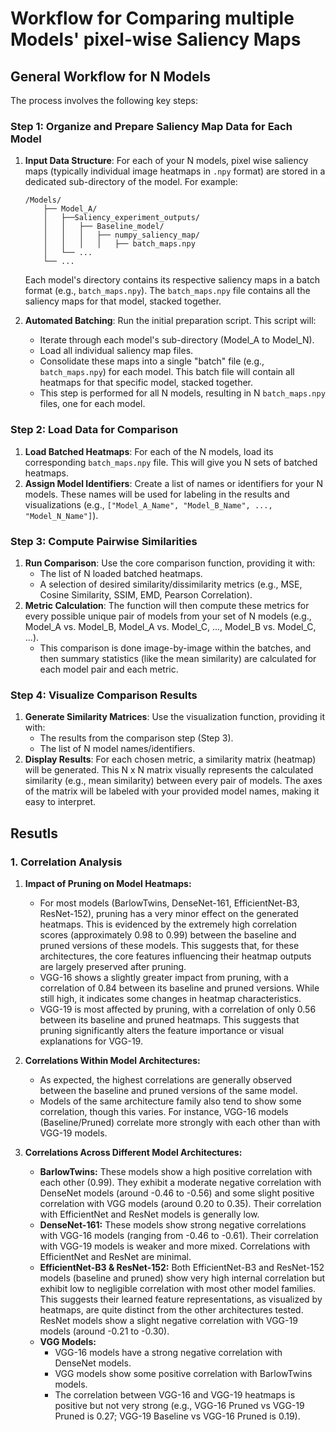 # Workflow for Comparing multiple Models' pixel-wise Saliency Maps

## General Workflow for N Models

The process involves the following key steps:

### Step 1: Organize and Prepare Saliency Map Data for Each Model

1.  **Input Data Structure**: For each of your N models, pixel wise saliency maps (typically individual image heatmaps in `.npy` format) are stored in a dedicated sub-directory of the model. For example:
    ```
    /Models/
        ├── Model_A/
        │   ├──Saliency_experiment_outputs/
        │   │   ├── Baseline_model/
        │   │   │   ├── numpy_saliency_map/
        │   │   │   │   ├── batch_maps.npy
        │   └── ...
        └── ...
    ```
    Each model's directory contains its respective saliency maps in a batch format (e.g., `batch_maps.npy`). The `batch_maps.npy` file contains all the saliency maps for that model, stacked together.

2.  **Automated Batching**: Run the initial preparation script. This script will:
    * Iterate through each model's sub-directory (Model_A to Model_N).
    * Load all individual saliency map files.
    * Consolidate these maps into a single "batch" file (e.g., `batch_maps.npy`) for each model. This batch file will contain all heatmaps for that specific model, stacked together.
    * This step is performed for all N models, resulting in N `batch_maps.npy` files, one for each model.

### Step 2: Load Data for Comparison

1.  **Load Batched Heatmaps**: For each of the N models, load its corresponding `batch_maps.npy` file. This will give you N sets of batched heatmaps.
2.  **Assign Model Identifiers**: Create a list of names or identifiers for your N models. These names will be used for labeling in the results and visualizations (e.g., `["Model_A_Name", "Model_B_Name", ..., "Model_N_Name"]`).

### Step 3: Compute Pairwise Similarities

1.  **Run Comparison**: Use the core comparison function, providing it with:
    * The list of N loaded batched heatmaps.
    * A selection of desired similarity/dissimilarity metrics (e.g., MSE, Cosine Similarity, SSIM, EMD, Pearson Correlation).
2.  **Metric Calculation**: The function will then compute these metrics for every possible unique pair of models from your set of N models (e.g., Model_A vs. Model_B, Model_A vs. Model_C, ..., Model_B vs. Model_C, ...).
    * This comparison is done image-by-image within the batches, and then summary statistics (like the mean similarity) are calculated for each model pair and each metric.

### Step 4: Visualize Comparison Results

1.  **Generate Similarity Matrices**: Use the visualization function, providing it with:
    * The results from the comparison step (Step 3).
    * The list of N model names/identifiers.
2.  **Display Results**: For each chosen metric, a similarity matrix (heatmap) will be generated. This N x N matrix visually represents the calculated similarity (e.g., mean similarity) between every pair of models. The axes of the matrix will be labeled with your provided model names, making it easy to interpret.

## Resutls 

### 1. Correlation Analysis

1.  **Impact of Pruning on Model Heatmaps:**
    * For most models (BarlowTwins, DenseNet-161, EfficientNet-B3, ResNet-152), pruning has a very minor effect on the generated heatmaps. This is evidenced by the extremely high correlation scores (approximately 0.98 to 0.99) between the baseline and pruned versions of these models. This suggests that, for these architectures, the core features influencing their heatmap outputs are largely preserved after pruning.
    * VGG-16 shows a slightly greater impact from pruning, with a correlation of 0.84 between its baseline and pruned versions. While still high, it indicates some changes in heatmap characteristics.
    * VGG-19 is most affected by pruning, with a correlation of only 0.56 between its baseline and pruned heatmaps. This suggests that pruning significantly alters the feature importance or visual explanations for VGG-19.

2.  **Correlations Within Model Architectures:**
    * As expected, the highest correlations are generally observed between the baseline and pruned versions of the same model.
    * Models of the same architecture family also tend to show some correlation, though this varies. For instance, VGG-16 models (Baseline/Pruned) correlate more strongly with each other than with VGG-19 models.

3.  **Correlations Across Different Model Architectures:**
    * **BarlowTwins:** These models show a high positive correlation with each other (0.99). They exhibit a moderate negative correlation with DenseNet models (around -0.46 to -0.56) and some slight positive correlation with VGG models (around 0.20 to 0.35). Their correlation with EfficientNet and ResNet models is generally low.
    * **DenseNet-161:** These models show strong negative correlations with VGG-16 models (ranging from -0.46 to -0.61). Their correlation with VGG-19 models is weaker and more mixed. Correlations with EfficientNet and ResNet are minimal.
    * **EfficientNet-B3 & ResNet-152:** Both EfficientNet-B3 and ResNet-152 models (baseline and pruned) show very high internal correlation but exhibit low to negligible correlation with most other model families. This suggests their learned feature representations, as visualized by heatmaps, are quite distinct from the other architectures tested. ResNet models show a slight negative correlation with VGG-19 models (around -0.21 to -0.30).
    * **VGG Models:**
        * VGG-16 models have a strong negative correlation with DenseNet models.
        * VGG models show some positive correlation with BarlowTwins models.
        * The correlation between VGG-16 and VGG-19 heatmaps is positive but not very strong (e.g., VGG-16 Pruned vs VGG-19 Pruned is 0.27; VGG-19 Baseline vs VGG-16 Pruned is 0.19).
